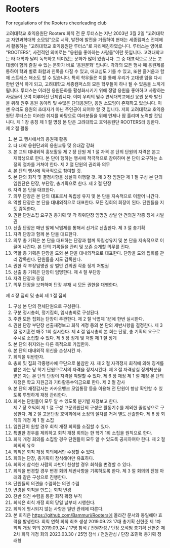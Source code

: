 # Rooters
For regulations of the Rooters cheerleading club 


고려대학교 호익응원단 Rooters 회칙 
전 문
루터스는 지난 2003년 3월 2일 "고려대학교 자연과학대학 소모임"으로 시작, 발전에 발전을 거듭하여 현재는 세종캠퍼스 전체에서 활동하는 "고려대학교 호익응원단 루터스"로 자리매김하였습니다. 루터스는 영어로 "ROOTERS", 사전적인 의미로는 "응원을 좋아하는 사람들"이란 뜻입니다.
고려대학교는 타 대학과 달리 독특하고 의미있는 문화가 많이 있습니다. 그 중 대표적으로 모든 고대생이 함께 즐길 수 있는 문화가 바로 '응원문화' 입니다. 각과의 모든 행사 때 응원제를 통하여 학과 별로 화합과 친목을 다질 수 있고, 애교심도 기를 수 있고, 또한 즐거움과 함께 스트레스 해소도 할 수 있습니다. 특히 학우들은 이를 통해 우리가 고대생 임을 다시 한번 인식 하게 되고, 고려대학교 세종캠퍼스의 모든 학우들이 하나 될 수 있음을 느끼게 됩니다.
루터스는 이러한 응원문화를 활성화시키기 위해 정말 응원을 좋아하고 사랑하는 사람들이 모여 이루어진 단체입니다. 이미 우리의 맞수 연세대학교에선 응원 문화 발전을 위해 원주 응원 동아리 및 수많은 단대응원단, 응원 소모임이 존재하고 있습니다. 이젠 우리도 응원의 초대자가 아닌 주인공이 되어야 할 것 입니다. 저희 고려대학교 호익응원단 루터스는 이러한 취지를 바탕으로 여러분들을 위해 언제나 땀 흘리며 노력할 것입니다.
제 1 장 총칭 
제 1 절 명칭 
본 단은 고려대학교 호익응원단 ROOTERS라 칭한다. 
제 2 절 활동 
1) 본 교 행사에서의 응원제 활동
2) 타 대학 응원단과의 응원교류 및 유대감 강화
3) 본 교의 대내외적 홍보활동
제 2 장 단원 
제 1 절 자격 
본 단의 단원의 자격은 본교 재학생으로 한다. 본 단이 행하는 행사에 적극적으로 참여하며 본 단이 요구하는 소정의 절차를 거쳐야 한다.
제 2 절 단원의 권리와 의무 
1) 본 단의 행사에 적극적으로 참여할 것. 
2) 본 단의 회칙 및 결정사항을 성실히 이행할 것.
제 3 장 임원단 
제 1 절 구성 
본 단의 임원단은 단장, 부단장, 총기획으로 한다.
제 2 절 단장
1) 자격 
본 단을 대표한다.
2) 의무 
단장은 본 단의 대표로서 독립성 유지 및 본 단을 지속적으로 이끌어 나간다.
3) 역할 
단장은 본 단을 대내외적으로 대표한다. 
모든 집회의 회장이 된다. 
단원들을 지도 감독한다. 
4) 권한 
단원소집 요구권 
총기획 및 각 하위단장 임명권 
상벌 안 건의권 
각종 징계 처벌권
5) 선출 
단장은 매년 말에 낙엽제를 통해서 선거로 선출한다. 
제 3 절 총기획
1) 자격 
단장과 함께 본 단을 대표한다.
2) 의무 
총 기획은 본 단을 대표하는 단장과 함께 독립성유지 및 본 단을 지속적으로 이끌어 나간다.
본 단의 기록들을 관리 및 보존 승계할 의무를 진다.
3) 역할 
총 기획은 단장을 도와 본 단을 대내외적으로 대표한다. 
단장을 도와 집회를 관리 감독한다. 
단원들을 지도 감독한다. 
4) 권한 
각 부장임명권 
상 벌안 건의권 
각종 징계 처벌권
5) 선출 
총 기획은 단장이 임명한다.
제 4 절 부단장 
1) 자격 
단장과 동일 
2) 의무 
단장을 보좌하며 단장 부재 시 모든 권한을 대행한다. 

제 4 장 집회 및 총회 
제 1 절 집회
1)	구성 
본 단의 전체단원으로 구성된다. 
2)	구분 
정시총회, 정기집회, 임시총회로 구성된다. 
3)	주관 
모든 집회는 단장이 주관한다. 
제 2 절 낙엽제 
1년에 한번 실시한다. 
1)	권한 
단장 부단장 선출재정보고
회칙 계정 등의 본 단의 제반사항을 결정한다. 
제 3 절 정기훈련 
매주 1회 실시한다.
제 4 절 임시총회 
본 회는 단장, 총 기획의 요구로 수시로 소집할 수 있다. 
제 5 장 징계 및 처벌 
제 1 절 징계 
1)	본 단의 취지와는 다른 목적으로 가입한자.
2)	본 단의 대내외적 위신을 손상시킨 자.
3)	회칙을 위반한자.
4)	총회 및 집회 각종행사에 무단으로 불참한 자.
제 2 절 자격정지 
회칙에 의해 징계를 받은 자는 당 학기 단원으로서의 자격을 정지시킨다.
제 3 절 자격상실 
징계처분을 받은 자는 본 단의 단장이 자격을 박탈할 수 있다. 
제 6 장 재정 
제 1 절 재정 
본 단의 재정은 학교 지원금과 기타활동수익금으로 한다. 
제 2 절 감사 
1)	본 단의 재정감사는 카카오뱅크 모임통장 등을 이용해 전 단원이 항상 확인할 수 있도록 투명하게 재정 관리한다.
2)	회계는 단원들이 모두 알 수 있도록 분기별 재정보고 한다.  
제 7 장 호익회 
제 1 절 구성 
고문위원단의 구성은 활동기수를 제외한 졸업생으로 구성한다.
제 2 절 고문단장 
호익회에서 소정의 절차를 거쳐 별도 선출한다.
제 8 장 회칙의 개정
제 1 절 소집
1)	임원단이 원할 경우 회칙 개정 회의를 소집할 수 있다.
2)	특별한 경우를 제외하고 회칙 개정 회의는 한 학기 1회 소집을 원칙으로 한다. 
3)	회칙 개정 회의를 소집할 경우 단원들이 모두 알 수 있도록 공지하여야 한다.
제 2 절 회의의 유효
1)	회칙은 회칙 개정 회의에서만 수정할 수 있다.
2)	회의는 단장, 총기획이 참석해야만 유효하다.
3)	회의에 참석한 사람의 과반이 찬성할 경우 회칙을 변경할 수 있다.
4)	회칙을 변경할 경우 변경 회의 제반사항을 기록하도록 한다.
제 3 절 회의의 진행
아래와 같은 구성으로 진행한다.
1)	단원들의 의견을 수렴하는 의견 수렴
2)	변경된 회칙을 만드는 회칙 변경
3)	찬반 의견 수렴을 통한 회칙 확정
부칙
1)	회칙은 회칙 개정 회의 당일 날부터 시행한다. 
2)	회칙에 명시되지 않는 사항은 일반 관례에 따른다.
3)	본 회칙은 https://github.com/Bammuri/Rooters에 올라간 문서와 동일해야 효력을 발생한다.
회칙 연혁
회칙 최초 생성 2019.09.23 17대 총기획 신현준 
제 1차 회칙 개정 회의 2019.09.24 / 17명 참석 / 전원찬성 / 단장 오석범 총기획 신현준
제 2차 회칙 개정 회의 2023.03.30 / 25명 참석 / 전원찬성 / 단장 조민혁 총기획 정래형
